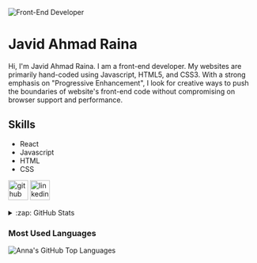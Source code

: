 ![Front-End Developer](https://media-exp1.licdn.com/dms/image/C4D16AQEakAxjtaaC5w/profile-displaybackgroundimage-shrink_350_1400/0/1607831807235?e=1631145600&v=beta&t=mylcowYIiRGX0j7mQ7zwvJrv1kKD6ZqblgE0SzF0GU4)
# Javid Ahmad Raina
Hi, I'm Javid Ahmad Raina. I am a front-end developer. My websites are primarily hand-coded using Javascript, HTML5, and CSS3. With a strong emphasis on "Progressive Enhancement", I look for creative ways to push the boundaries of website's front-end code without compromising on browser support and performance.

## Skills
* React
* Javascript
* HTML
* CSS



[<img src='https://cdn.jsdelivr.net/npm/simple-icons@3.0.1/icons/github.svg' alt='github' height='40'>](https://github.com/javid97)  [<img src='https://cdn.jsdelivr.net/npm/simple-icons@3.0.1/icons/linkedin.svg' alt='linkedin' height='40'>](https://www.linkedin.com/in/javidraina/)  
<details>
  ##<summary>:zap: GitHub Stats</summary>

  <img align="left" alt="Anna's GitHub Stats" src="https://github-readme-stats.vercel.app/api?username=javid97&show_icons=true&hide_border=true" />

</details>

### Most Used Languages

<img align="left" alt="Anna's GitHub Top Languages" src="https://github-readme-stats.vercel.app/api/top-langs/?username=javid97" />

